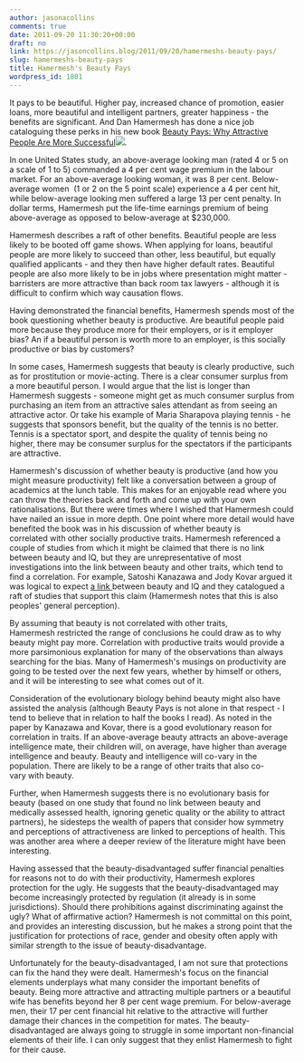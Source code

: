```yaml
---
author: jasonacollins
comments: true
date: 2011-09-20 11:30:20+00:00
draft: no
link: https://jasoncollins.blog/2011/09/20/hamermeshs-beauty-pays/
slug: hamermeshs-beauty-pays
title: Hamermesh's Beauty Pays
wordpress_id: 1801
---
```


It pays to be beautiful. Higher pay, increased chance of promotion, easier loans, more beautiful and intelligent partners, greater happiness - the benefits are significant. And Dan Hamermesh has done a nice job cataloguing these perks in his new book [Beauty Pays: Why Attractive People Are More Successful](http://www.amazon.com/gp/product/B005AUSIOA/ref=as_li_ss_tl?ie=UTF8&tag=evolvieconom-20&linkCode=as2&camp=217145&creative=399373&creativeASIN=B005AUSIOA)![](https://www.assoc-amazon.com/e/ir?t=evolvieconom-20&l=as2&o=1&a=B005AUSIOA&camp=217145&creative=399373).

In one United States study, an above-average looking man (rated 4 or 5 on a scale of 1 to 5) commanded a 4 per cent wage premium in the labour market. For an above-average looking woman, it was 8 per cent. Below-average women  (1 or 2 on the 5 point scale) experience a 4 per cent hit, while below-average looking men suffered a large 13 per cent penalty. In dollar terms, Hamermesh put the life-time earnings premium of being above-average as opposed to below-average at $230,000.

Hamermesh describes a raft of other benefits. Beautiful people are less likely to be booted off game shows. When applying for loans, beautiful people are more likely to succeed than other, less beautiful, but equally qualified applicants - and they then have higher default rates. Beautiful people are also more likely to be in jobs where presentation might matter - barristers are more attractive than back room tax lawyers - although it is difficult to confirm which way causation flows.

Having demonstrated the financial benefits, Hamermesh spends most of the book questioning whether beauty is productive. Are beautiful people paid more because they produce more for their employers, or is it employer bias? An if a beautiful person is worth more to an employer, is this socially productive or bias by customers?

In some cases, Hamermesh suggests that beauty is clearly productive, such as for prostitution or movie-acting. There is a clear consumer surplus from a more beautiful person. I would argue that the list is longer than Hamermesh suggests - someone might get as much consumer surplus from purchasing an item from an attractive sales attendant as from seeing an attractive actor. Or take his example of Maria Sharapova playing tennis - he suggests that sponsors benefit, but the quality of the tennis is no better. Tennis is a spectator sport, and despite the quality of tennis being no higher, there may be consumer surplus for the spectators if the participants are attractive.

Hamermesh's discussion of whether beauty is productive (and how you might measure productivity) felt like a conversation between a group of academics at the lunch table. This makes for an enjoyable read where you can throw the theories back and forth and come up with your own rationalisations. But there were times where I wished that Hamermesh could have nailed an issue in more depth. One point where more detail would have benefited the book was in his discussion of whether beauty is correlated with other socially productive traits. Hamermesh referenced a couple of studies from which it might be claimed that there is no link between beauty and IQ, but they are unrepresentative of most investigations into the link between beauty and other traits, which tend to find a correlation. For example, Satoshi Kanazawa and Jody Kovar argued it was logical to expect [a link ](http://dx.doi.org/10.1016/j.intell.2004.03.003)between beauty and IQ and they catalogued a raft of studies that support this claim (Hamermesh notes that this is also peoples' general perception).

By assuming that beauty is not correlated with other traits, Hamermesh restricted the range of conclusions he could draw as to why beauty might pay more. Correlation with productive traits would provide a more parsimonious explanation for many of the observations than always searching for the bias. Many of Hamermesh's musings on productivity are going to be tested over the next few years, whether by himself or others, and it will be interesting to see what comes out of it.

Consideration of the evolutionary biology behind beauty might also have assisted the analysis (although Beauty Pays is not alone in that respect - I tend to believe that in relation to half the books I read). As noted in the paper by Kanazawa and Kovar, there is a good evolutionary reason for correlation in traits. If an above-average beauty attracts an above-average intelligence mate, their children will, on average, have higher than average intelligence and beauty. Beauty and intelligence will co-vary in the population. There are likely to be a range of other traits that also co-vary with beauty.

Further, when Hamermesh suggests there is no evolutionary basis for beauty (based on one study that found no link between beauty and medically assessed health, ignoring genetic quality or the ability to attract partners), he sidesteps the wealth of papers that consider how symmetry and perceptions of attractiveness are linked to perceptions of health. This was another area where a deeper review of the literature might have been interesting.

Having assessed that the beauty-disadvantaged suffer financial penalties for reasons not to do with their productivity, Hamermesh explores protection for the ugly. He suggests that the beauty-disadvantaged may become increasingly protected by regulation (it already is in some jurisdictions). Should there prohibitions against discriminating against the ugly? What of affirmative action? Hamermesh is not committal on this point, and provides an interesting discussion, but he makes a strong point that the justification for protections of race, gender and obesity often apply with similar strength to the issue of beauty-disadvantage.

Unfortunately for the beauty-disadvantaged, I am not sure that protections can fix the hand they were dealt. Hamermesh's focus on the financial elements underplays what many consider the important benefits of beauty. Being more attractive and attracting multiple partners or a beautiful wife has benefits beyond her 8 per cent wage premium. For below-average men, their 17 per cent financial hit relative to the attractive will further damage their chances in the competition for mates. The beauty-disadvantaged are always going to struggle in some important non-financial elements of their life. I can only suggest that they enlist Hamermesh to fight for their cause.
